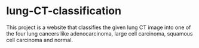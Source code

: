 # lung-CT-classification
This project is a website that classifies the given lung CT image into one of the four lung cancers like adenocarcinoma, large cell carcinoma, squamous cell carcinoma and normal.
